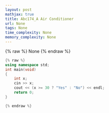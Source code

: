```yaml
---
layout: post
mathjax: true
title: Abc174_A Air Conditioner
url: None
tags: None
time_complexity: None
memory_complexity: None
---
```


{% raw %}
None
{% endraw %}

```cpp
{% raw %}
using namespace std;
int main(void)
{
    int x;
    cin >> x;
    cout << (x >= 30 ? "Yes" : "No") << endl;
    return 0;
}

{% endraw %}
```
